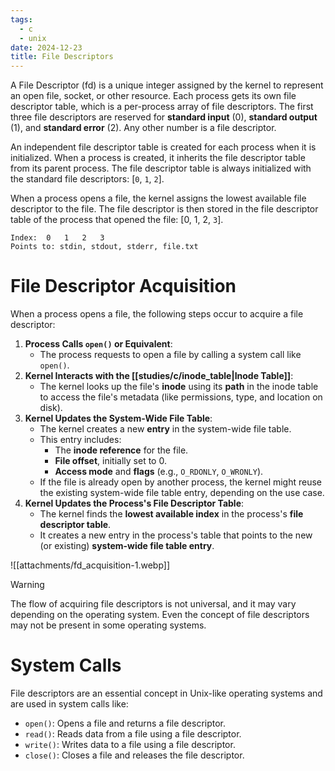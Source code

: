 ```yaml
---
tags:
  - c
  - unix
date: 2024-12-23
title: File Descriptors
---
```


A File Descriptor (fd) is a unique integer assigned by the kernel to represent an open file, socket, or other resource. Each process gets its own file descriptor table, which is a per-process array of file descriptors. The first three file descriptors are reserved for **standard input** (0), **standard output** (1), and **standard error** (2). Any other number is a file descriptor.

An independent file descriptor table is created for each process when it is initialized. When a process is created, it inherits the file descriptor table from its parent process. The file descriptor table is always initialized with the standard file descriptors: [`0`, `1`, `2`].

When a process opens a file, the kernel assigns the lowest available file descriptor to the file. The file descriptor is then stored in the file descriptor table of the process that opened the file: [0, 1, 2, `3`].

```
Index:  0   1   2   3
Points to: stdin, stdout, stderr, file.txt
```

# File Descriptor Acquisition

When a process opens a file, the following steps occur to acquire a file descriptor:

1. **Process Calls `open()` or Equivalent**:
   - The process requests to open a file by calling a system call like `open()`.
2. **Kernel Interacts with the [[studies/c/inode_table|Inode Table]]**: 
   - The kernel looks up the file's **inode** using its **path** in the inode table to access the file's metadata (like permissions, type, and location on disk).
3. **Kernel Updates the System-Wide File Table**:
   - The kernel creates a new **entry** in the system-wide file table.
   - This entry includes:
     - The **inode reference** for the file.
     - **File offset**, initially set to 0.
     - **Access mode** and **flags** (e.g., `O_RDONLY`, `O_WRONLY`).
   - If the file is already open by another process, the kernel might reuse the existing system-wide file table entry, depending on the use case.
3. **Kernel Updates the Process's File Descriptor Table**:
   - The kernel finds the **lowest available index** in the process's **file descriptor table**.
   - It creates a new entry in the process's table that points to the new (or existing) **system-wide file table entry**.

![[attachments/fd_acquisition-1.webp]]

> [!warning]
> The flow of acquiring file descriptors is not universal, and it may vary depending on the operating system. Even the concept of file descriptors may not be present in some operating systems.

# System Calls

File descriptors are an essential concept in Unix-like operating systems and are used in system calls like:

- `open()`: Opens a file and returns a file descriptor.
- `read()`: Reads data from a file using a file descriptor.
- `write()`: Writes data to a file using a file descriptor.
- `close()`: Closes a file and releases the file descriptor.

